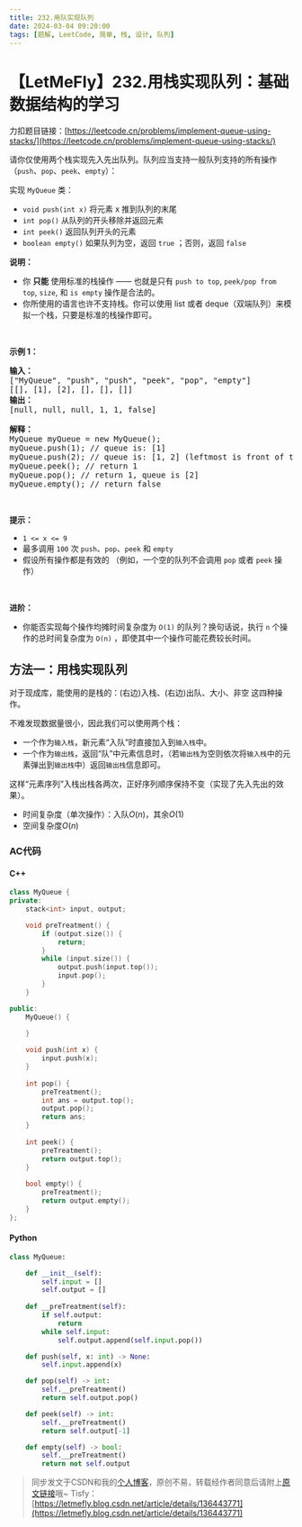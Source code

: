 ```yaml
---
title: 232.用队实现队列
date: 2024-03-04 09:20:00
tags: [题解, LeetCode, 简单, 栈, 设计, 队列]
---
```


# 【LetMeFly】232.用栈实现队列：基础数据结构的学习

力扣题目链接：[https://leetcode.cn/problems/implement-queue-using-stacks/](https://leetcode.cn/problems/implement-queue-using-stacks/)

<p>请你仅使用两个栈实现先入先出队列。队列应当支持一般队列支持的所有操作（<code>push</code>、<code>pop</code>、<code>peek</code>、<code>empty</code>）：</p>

<p>实现 <code>MyQueue</code> 类：</p>

<ul>
	<li><code>void push(int x)</code> 将元素 x 推到队列的末尾</li>
	<li><code>int pop()</code> 从队列的开头移除并返回元素</li>
	<li><code>int peek()</code> 返回队列开头的元素</li>
	<li><code>boolean empty()</code> 如果队列为空，返回 <code>true</code> ；否则，返回 <code>false</code></li>
</ul>

<p><strong>说明：</strong></p>

<ul>
	<li>你 <strong>只能</strong> 使用标准的栈操作 —— 也就是只有&nbsp;<code>push to top</code>,&nbsp;<code>peek/pop from top</code>,&nbsp;<code>size</code>, 和&nbsp;<code>is empty</code>&nbsp;操作是合法的。</li>
	<li>你所使用的语言也许不支持栈。你可以使用 list 或者 deque（双端队列）来模拟一个栈，只要是标准的栈操作即可。</li>
</ul>

<p>&nbsp;</p>

<p><strong>示例 1：</strong></p>

<pre>
<strong>输入：</strong>
["MyQueue", "push", "push", "peek", "pop", "empty"]
[[], [1], [2], [], [], []]
<strong>输出：</strong>
[null, null, null, 1, 1, false]

<strong>解释：</strong>
MyQueue myQueue = new MyQueue();
myQueue.push(1); // queue is: [1]
myQueue.push(2); // queue is: [1, 2] (leftmost is front of the queue)
myQueue.peek(); // return 1
myQueue.pop(); // return 1, queue is [2]
myQueue.empty(); // return false
</pre>

<ul>
</ul>

<p>&nbsp;</p>

<p><strong>提示：</strong></p>

<ul>
	<li><code>1 &lt;= x &lt;= 9</code></li>
	<li>最多调用 <code>100</code> 次 <code>push</code>、<code>pop</code>、<code>peek</code> 和 <code>empty</code></li>
	<li>假设所有操作都是有效的 （例如，一个空的队列不会调用 <code>pop</code> 或者 <code>peek</code> 操作）</li>
</ul>

<p>&nbsp;</p>

<p><strong>进阶：</strong></p>

<ul>
	<li>你能否实现每个操作均摊时间复杂度为 <code>O(1)</code> 的队列？换句话说，执行 <code>n</code> 个操作的总时间复杂度为 <code>O(n)</code> ，即使其中一个操作可能花费较长时间。</li>
</ul>


    
## 方法一：用栈实现队列

对于现成库，能使用的是栈的：(右边)入栈、(右边)出队、大小、非空  这四种操作。

不难发现数据量很小，因此我们可以使用两个栈：

+ 一个作为```输入栈```，新元素“入队”时直接加入到```输入栈```中。
+ 一个作为```输出栈```，返回“队”中元素信息时，（若```输出栈```为空则依次将```输入栈```中的元素弹出到```输出栈```中）返回```输出栈```信息即可。

这样“元素序列”入栈出栈各两次，正好序列顺序保持不变（实现了先入先出的效果）。

+ 时间复杂度（单次操作）：入队$O(n)$，其余$O(1)$
+ 空间复杂度$O(n)$

### AC代码

#### C++

```cpp
class MyQueue {
private:
    stack<int> input, output;

    void preTreatment() {
        if (output.size()) {
            return;
        }
        while (input.size()) {
            output.push(input.top());
            input.pop();
        }
    }

public:
    MyQueue() {

    }
    
    void push(int x) {
        input.push(x);
    }
    
    int pop() {
        preTreatment();
        int ans = output.top();
        output.pop();
        return ans;
    }
    
    int peek() {
        preTreatment();
        return output.top();
    }
    
    bool empty() {
        preTreatment();
        return output.empty();
    }
};
```

#### Python

```python
class MyQueue:

    def __init__(self):
        self.input = []
        self.output = []
    
    def __preTreatment(self):
        if self.output:
            return
        while self.input:
            self.output.append(self.input.pop())

    def push(self, x: int) -> None:
        self.input.append(x)

    def pop(self) -> int:
        self.__preTreatment()
        return self.output.pop()

    def peek(self) -> int:
        self.__preTreatment()
        return self.output[-1]

    def empty(self) -> bool:
        self.__preTreatment()
        return not self.output
```

> 同步发文于CSDN和我的[个人博客](https://blog.letmefly.xyz/)，原创不易，转载经作者同意后请附上[原文链接](https://blog.letmefly.xyz/2024/03/04/LeetCode%200232.%E7%94%A8%E6%A0%88%E5%AE%9E%E7%8E%B0%E9%98%9F%E5%88%97/)哦~
> Tisfy：[https://letmefly.blog.csdn.net/article/details/136443771](https://letmefly.blog.csdn.net/article/details/136443771)
